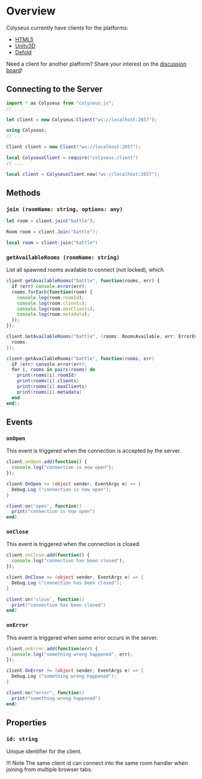 # Overview

Colyseus currently have clients for the platforms:

- [HTML5](https://github.com/gamestdio/colyseus.js/)
- [Unity3D](https://github.com/gamestdio/colyseus-unity3d)
- [Defold](https://github.com/gamestdio/colyseus-defold)

Need a client for another platform? Share your interest on the [discussion board](https://discuss.colyseus.io/)!

## Connecting to the Server

```typescript fct_label="TypeScript"
import * as Colyseus from "colyseus.js";
// ...

let client = new Colyseus.Client("ws://localhost:2657");
```

```csharp fct_label="C#"
using Colyseus;
// ...

Client client = new Client("ws://localhost:2657");
```

```lua fct_label="lua"
local ColyseusClient = require("colyseus.client")
// ...

local client = ColyseusClient.new("ws://localhost:2657");
```

## Methods

### `join (roomName: string, options: any)`

```typescript fct_label="TypeScript"
let room = client.join("battle");
```

```csharp fct_label="C#"
Room room = client.Join("battle");
```

```lua fct_label="lua"
local room = client:join("battle")
```

### `getAvailableRooms (roomName: string)`

List all spawned rooms available to connect (not locked), which

```typescript fct_label="TypeScript"
client.getAvailableRooms("battle", function(rooms, err) {
  if (err) console.error(err);
  rooms.forEach(function(room) {
    console.log(room.roomId);
    console.log(room.clients);
    console.log(room.maxClients);
    console.log(room.metadata);
  });
});
```

```csharp fct_label="C#"
client.GetAvailableRooms("battle", (rooms: RoomsAvailable, err: ErrorEventArgs) => {
  rooms.
});
```

```lua fct_label="lua"
client:getAvailableRooms("battle", function(rooms, err)
  if (err) console.error(err);
  for i, rooms in pairs(rooms) do
    print(rooms[i].roomId)
    print(rooms[i].clients)
    print(rooms[i].maxClients)
    print(rooms[i].metadata)
  end
end);
```

## Events

### `onOpen`

This event is triggered when the connection is accepted by the server.

```typescript fct_label="TypeScript"
client.onOpen.add(function() {
  console.log("connection is now open");
});
```

```csharp fct_label="C#"
client.OnOpen += (object sender, EventArgs e) => {
  Debug.Log ("connection is now open");
}
```

```lua fct_label="lua"
client:on('open', function()
  print("connection is now open")
end)
```

### `onClose`

This event is triggered when the connection is closed.

```typescript fct_label="TypeScript"
client.onClose.add(function() {
  console.log("connection has been closed");
});
```

```csharp fct_label="C#"
client.OnClose += (object sender, EventArgs e) => {
  Debug.Log ("connection has been closed");
}
```

```lua fct_label="lua"
client:on('close', function()
  print("connection has been closed")
end)
```

### `onError`

This event is triggered when some error occurs in the server.

```typescript fct_label="TypeScript"
client.onError.add(function(err) {
  console.log("something wrong happened", err);
});
```

```csharp fct_label="C#"
client.OnError += (object sender, EventArgs e) => {
  Debug.Log ("something wrong happened");
}
```

```lua fct_label="lua"
client:on("error", function()
  print("something wrong happened")
end)
```

<!-- TODO: document raw `onMessage` -->
<!-- ### `onMessage` -->

## Properties

### `id: string`

Unique identifier for the client.

!!! Note
    The same client id can connect into the same room handler when joining from multiple browser tabs.
